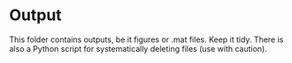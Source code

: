 # Output

This folder contains outputs, be it figures or .mat files. Keep it tidy. There is also a Python script for systematically deleting files (use with caution).
